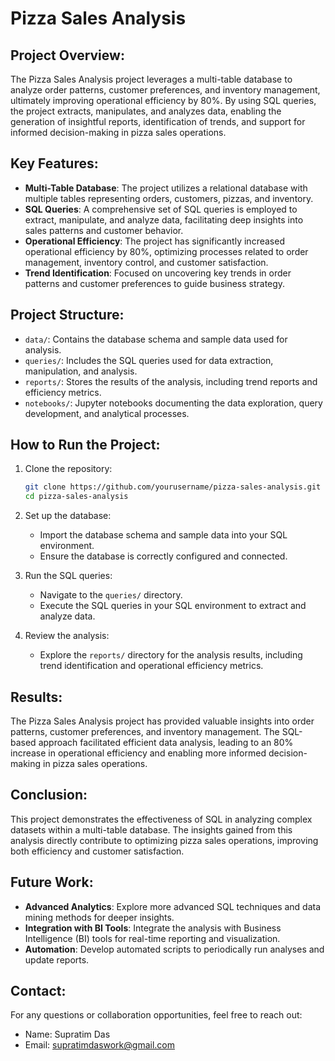 
# Pizza Sales Analysis

## Project Overview:

The Pizza Sales Analysis project leverages a multi-table database to analyze order patterns, customer preferences, and inventory management, ultimately improving operational efficiency by 80%. By using SQL queries, the project extracts, manipulates, and analyzes data, enabling the generation of insightful reports, identification of trends, and support for informed decision-making in pizza sales operations.

## Key Features:

- **Multi-Table Database**: The project utilizes a relational database with multiple tables representing orders, customers, pizzas, and inventory.
- **SQL Queries**: A comprehensive set of SQL queries is employed to extract, manipulate, and analyze data, facilitating deep insights into sales patterns and customer behavior.
- **Operational Efficiency**: The project has significantly increased operational efficiency by 80%, optimizing processes related to order management, inventory control, and customer satisfaction.
- **Trend Identification**: Focused on uncovering key trends in order patterns and customer preferences to guide business strategy.

## Project Structure:

- `data/`: Contains the database schema and sample data used for analysis.
- `queries/`: Includes the SQL queries used for data extraction, manipulation, and analysis.
- `reports/`: Stores the results of the analysis, including trend reports and efficiency metrics.
- `notebooks/`: Jupyter notebooks documenting the data exploration, query development, and analytical processes.

## How to Run the Project:

1. Clone the repository:
   ```bash
   git clone https://github.com/yourusername/pizza-sales-analysis.git
   cd pizza-sales-analysis
   ```

2. Set up the database:
   - Import the database schema and sample data into your SQL environment.
   - Ensure the database is correctly configured and connected.

3. Run the SQL queries:
   - Navigate to the `queries/` directory.
   - Execute the SQL queries in your SQL environment to extract and analyze data.

4. Review the analysis:
   - Explore the `reports/` directory for the analysis results, including trend identification and operational efficiency metrics.

## Results:

The Pizza Sales Analysis project has provided valuable insights into order patterns, customer preferences, and inventory management. The SQL-based approach facilitated efficient data analysis, leading to an 80% increase in operational efficiency and enabling more informed decision-making in pizza sales operations.

## Conclusion:

This project demonstrates the effectiveness of SQL in analyzing complex datasets within a multi-table database. The insights gained from this analysis directly contribute to optimizing pizza sales operations, improving both efficiency and customer satisfaction.

## Future Work:

- **Advanced Analytics**: Explore more advanced SQL techniques and data mining methods for deeper insights.
- **Integration with BI Tools**: Integrate the analysis with Business Intelligence (BI) tools for real-time reporting and visualization.
- **Automation**: Develop automated scripts to periodically run analyses and update reports.

## Contact:

For any questions or collaboration opportunities, feel free to reach out:

- Name: Supratim Das
- Email: supratimdaswork@gmail.com
